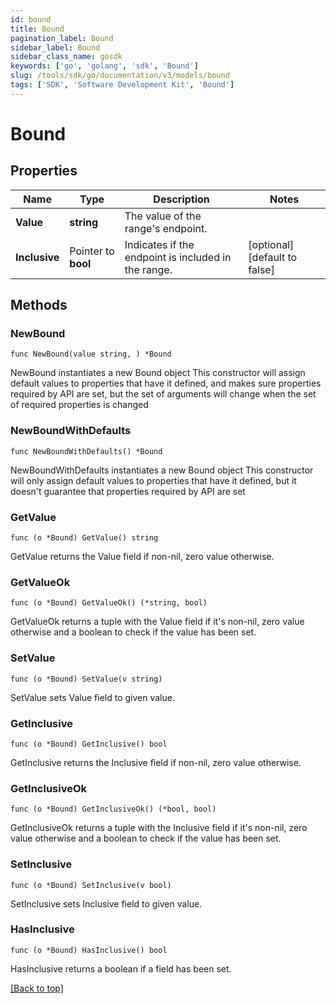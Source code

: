 ```yaml
---
id: bound
title: Bound
pagination_label: Bound
sidebar_label: Bound
sidebar_class_name: gosdk
keywords: ['go', 'golang', 'sdk', 'Bound'] 
slug: /tools/sdk/go/documentation/v3/models/bound
tags: ['SDK', 'Software Development Kit', 'Bound']
---
```


# Bound

## Properties

Name | Type | Description | Notes
------------ | ------------- | ------------- | -------------
**Value** | **string** | The value of the range&#39;s endpoint. | 
**Inclusive** | Pointer to **bool** | Indicates if the endpoint is included in the range. | [optional] [default to false]

## Methods

### NewBound

`func NewBound(value string, ) *Bound`

NewBound instantiates a new Bound object
This constructor will assign default values to properties that have it defined,
and makes sure properties required by API are set, but the set of arguments
will change when the set of required properties is changed

### NewBoundWithDefaults

`func NewBoundWithDefaults() *Bound`

NewBoundWithDefaults instantiates a new Bound object
This constructor will only assign default values to properties that have it defined,
but it doesn't guarantee that properties required by API are set

### GetValue

`func (o *Bound) GetValue() string`

GetValue returns the Value field if non-nil, zero value otherwise.

### GetValueOk

`func (o *Bound) GetValueOk() (*string, bool)`

GetValueOk returns a tuple with the Value field if it's non-nil, zero value otherwise
and a boolean to check if the value has been set.

### SetValue

`func (o *Bound) SetValue(v string)`

SetValue sets Value field to given value.


### GetInclusive

`func (o *Bound) GetInclusive() bool`

GetInclusive returns the Inclusive field if non-nil, zero value otherwise.

### GetInclusiveOk

`func (o *Bound) GetInclusiveOk() (*bool, bool)`

GetInclusiveOk returns a tuple with the Inclusive field if it's non-nil, zero value otherwise
and a boolean to check if the value has been set.

### SetInclusive

`func (o *Bound) SetInclusive(v bool)`

SetInclusive sets Inclusive field to given value.

### HasInclusive

`func (o *Bound) HasInclusive() bool`

HasInclusive returns a boolean if a field has been set.


[[Back to top]](#) 


